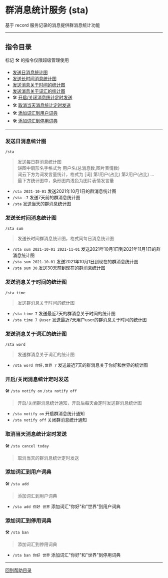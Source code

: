 # 群消息统计服务 (sta)

基于 record 服务记录的消息提供群消息统计功能

---

## 指令目录

标记 🛠️ 的指令仅限超级管理使用

- [发送日消息统计图](#发送日消息统计图)
- [发送长时间消息统计图](#发送长时间消息统计图)
- [发送消息关于时间的统计图](#发送消息关于时间的统计图)
- [发送消息关于词汇的统计图](#发送消息关于词汇的统计图)
- 🛠️ [开启/关闭消息统计定时发送](#开启关闭消息统计定时发送)
- 🛠️ [取消当天消息统计定时发送](#取消当天消息统计定时发送)
- 🛠️ [添加词汇到用户词典](#添加词汇到用户词典)
- 🛠️ [添加词汇到停用词典](#添加词汇到停用词典)

---


### 发送日消息统计图
`/sta`
> 发送每日群消息统计图  
饼图中扇形名字格式为 用户名(总消息数,图片表情数)  
词云下方为词发言量统计，格式为 [词] 第1用户(占比) 第2用户(占比) ...  
最下方统计图中，条形图内浅色为图片表情发言量   

-  `/sta 2021-10-01` 发送2021年10月1日的群消息统计图
- `/sta -7` 发送7天前的群消息统计图
- `/sta` 发送当天的群消息统计图


### 发送长时间消息统计图
`/sta sum`
> 发送长时间群消息统计图，格式同每日消息统计图

- `/sta sum 2021-10-01 2021-11-01` 发送2021年10月1日到2021年11月1日的群消息统计图
- `/sta sum 2021-10-01` 发送2021年10月1日到现在的群消息统计图
- `/sta sum 30` 发送30天前到现在的群消息统计图


### 发送消息关于时间的统计图
`/sta time`
> 发送群消息关于时间的统计图

- `/sta time 7` 发送最近7天的群消息关于时间的统计图
- `/sta time 7 @user` 发送最近7天用户user的群消息关于时间的统计图


### 发送消息关于词汇的统计图
`/sta word`
> 发送群消息关于词汇的统计图

- `/sta word 你好,世界 7` 发送最近7天的群消息关于你好和世界的统计图


### 开启/关闭消息统计定时发送
🛠️ `/sta notify on` `/sta notify off`
> 开启/关闭群消息统计通知，开启后每天会定时发送群消息统计图

- `/sta notify on` 开启群消息统计通知
- `/sta notify off` 关闭群消息统计通知


### 取消当天消息统计定时发送
🛠️ `/sta cancel today`
> 取消当天的群消息统计定时发送


### 添加词汇到用户词典
🛠️ `/sta add`
> 添加词汇到用户词典

- `/sta add 你好 世界` 添加词汇"你好"和"世界"到用户词典


### 添加词汇到停用词典
🛠️ `/sta ban`
> 添加词汇到停用词典
- `/sta ban 你好 世界` 添加词汇"你好"和"世界"到停用词典


---

[回到帮助目录](./main.md)